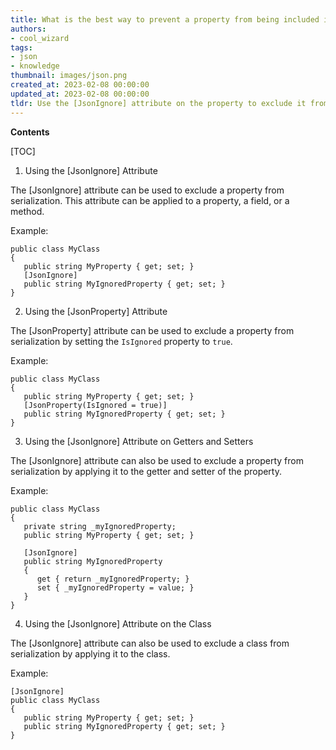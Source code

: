 ```yaml
---
title: What is the best way to prevent a property from being included in a JSON serialization?
authors:
- cool_wizard
tags:
- json
- knowledge
thumbnail: images/json.png
created_at: 2023-02-08 00:00:00
updated_at: 2023-02-08 00:00:00
tldr: Use the [JsonIgnore] attribute on the property to exclude it from Json Serialization.
---
```


**Contents**

[TOC]

1. Using the [JsonIgnore] Attribute 

The [JsonIgnore] attribute can be used to exclude a property from serialization. This attribute can be applied to a property, a field, or a method.

Example:

```
public class MyClass
{
   public string MyProperty { get; set; }
   [JsonIgnore]
   public string MyIgnoredProperty { get; set; }
}
```

2. Using the [JsonProperty] Attribute 

The [JsonProperty] attribute can be used to exclude a property from serialization by setting the `IsIgnored` property to `true`.

Example:

```
public class MyClass
{
   public string MyProperty { get; set; }
   [JsonProperty(IsIgnored = true)]
   public string MyIgnoredProperty { get; set; }
}
```

3. Using the [JsonIgnore] Attribute on Getters and Setters 

The [JsonIgnore] attribute can also be used to exclude a property from serialization by applying it to the getter and setter of the property.

Example:

```
public class MyClass
{
   private string _myIgnoredProperty;
   public string MyProperty { get; set; }

   [JsonIgnore]
   public string MyIgnoredProperty
   {
      get { return _myIgnoredProperty; }
      set { _myIgnoredProperty = value; }
   }
}
```

4. Using the [JsonIgnore] Attribute on the Class 

The [JsonIgnore] attribute can also be used to exclude a class from serialization by applying it to the class.

Example:

```
[JsonIgnore]
public class MyClass
{
   public string MyProperty { get; set; }
   public string MyIgnoredProperty { get; set; }
}
```
